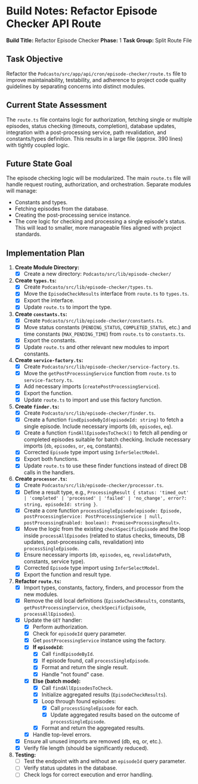 # Build Notes: Refactor Episode Checker API Route

**Build Title:** Refactor Episode Checker
**Phase:** 1
**Task Group:** Split Route File

## Task Objective

Refactor the `Podcasto/src/app/api/cron/episode-checker/route.ts` file to improve maintainability, testability, and adherence to project code quality guidelines by separating concerns into distinct modules.

## Current State Assessment

The `route.ts` file contains logic for authorization, fetching single or multiple episodes, status checking (timeouts, completion), database updates, integration with a post-processing service, path revalidation, and constants/types definition. This results in a large file (approx. 390 lines) with tightly coupled logic.

## Future State Goal

The episode checking logic will be modularized. The main `route.ts` file will handle request routing, authorization, and orchestration. Separate modules will manage:
*   Constants and types.
*   Fetching episodes from the database.
*   Creating the post-processing service instance.
*   The core logic for checking and processing a single episode's status.
This will lead to smaller, more manageable files aligned with project standards.

## Implementation Plan

1.  **Create Module Directory:**
    *   [x] Create a new directory: `Podcasto/src/lib/episode-checker/`

2.  **Create `types.ts`:**
    *   [x] Create `Podcasto/src/lib/episode-checker/types.ts`.
    *   [x] Move the `EpisodeCheckResults` interface from `route.ts` to `types.ts`.
    *   [x] Export the interface.
    *   [x] Update `route.ts` to import the type.

3.  **Create `constants.ts`:**
    *   [x] Create `Podcasto/src/lib/episode-checker/constants.ts`.
    *   [x] Move status constants (`PENDING_STATUS`, `COMPLETED_STATUS`, etc.) and time constants (`MAX_PENDING_TIME`) from `route.ts` to `constants.ts`.
    *   [x] Export the constants.
    *   [x] Update `route.ts` and other relevant new modules to import constants.

4.  **Create `service-factory.ts`:**
    *   [x] Create `Podcasto/src/lib/episode-checker/service-factory.ts`.
    *   [x] Move the `getPostProcessingService` function from `route.ts` to `service-factory.ts`.
    *   [x] Add necessary imports (`createPostProcessingService`).
    *   [x] Export the function.
    *   [x] Update `route.ts` to import and use this factory function.

5.  **Create `finder.ts`:**
    *   [x] Create `Podcasto/src/lib/episode-checker/finder.ts`.
    *   [x] Create a function `findEpisodeById(episodeId: string)` to fetch a single episode. Include necessary imports (`db`, `episodes`, `eq`).
    *   [x] Create a function `findAllEpisodesToCheck()` to fetch all pending or completed episodes suitable for batch checking. Include necessary imports (`db`, `episodes`, `or`, `eq`, constants).
    *   [x] Corrected `Episode` type import using `InferSelectModel`.
    *   [x] Export both functions.
    *   [x] Update `route.ts` to use these finder functions instead of direct DB calls in the handlers.

6.  **Create `processor.ts`:**
    *   [x] Create `Podcasto/src/lib/episode-checker/processor.ts`.
    *   [x] Define a result type, e.g., `ProcessingResult { status: 'timed_out' | 'completed' | 'processed' | 'failed' | 'no_change', error?: string, episodeId: string }`.
    *   [x] Create a core function `processSingleEpisode(episode: Episode, postProcessingService: PostProcessingService | null, postProcessingEnabled: boolean): Promise<ProcessingResult>`.
    *   [x] Move the logic from the existing `checkSpecificEpisode` and the loop inside `processAllEpisodes` (related to status checks, timeouts, DB updates, post-processing calls, revalidation) into `processSingleEpisode`.
    *   [x] Ensure necessary imports (`db`, `episodes`, `eq`, `revalidatePath`, constants, service type).
    *   [x] Corrected `Episode` type import using `InferSelectModel`.
    *   [x] Export the function and result type.

7.  **Refactor `route.ts`:**
    *   [x] Import types, constants, factory, finders, and processor from the new modules.
    *   [x] Remove the old local definitions (`EpisodeCheckResults`, constants, `getPostProcessingService`, `checkSpecificEpisode`, `processAllEpisodes`).
    *   [x] Update the `GET` handler:
        *   [x] Perform authorization.
        *   [x] Check for `episodeId` query parameter.
        *   [x] Get `postProcessingService` instance using the factory.
        *   [x] **If `episodeId`:**
            *   [x] Call `findEpisodeById`.
            *   [x] If episode found, call `processSingleEpisode`.
            *   [x] Format and return the single result.
            *   [x] Handle "not found" case.
        *   [x] **Else (batch mode):**
            *   [x] Call `findAllEpisodesToCheck`.
            *   [x] Initialize aggregated results (`EpisodeCheckResults`).
            *   [x] Loop through found episodes:
                *   [x] Call `processSingleEpisode` for each.
                *   [x] Update aggregated results based on the outcome of `processSingleEpisode`.
            *   [x] Format and return the aggregated results.
        *   [x] Handle top-level errors.
    *   [x] Ensure all unused imports are removed (db, eq, or, etc.).
    *   [x] Verify file length (should be significantly reduced).

8.  **Testing:**
    *   [ ] Test the endpoint with and without an `episodeId` query parameter.
    *   [ ] Verify status updates in the database.
    *   [ ] Check logs for correct execution and error handling. 